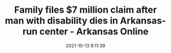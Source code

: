 ---
"title": "Family files $7 million claim after man with disability dies in Arkansas-run center - Arkansas Online"
"date": "2021-10-13 9:11:39"
"feed_name": "GOOGLENEWSCONSTRUCTION"
"feed_website": "https://news.google.com/search?q=construction%2Bincident&hl=en-US&gl=US&ceid=US:en"
"feed_rss": "https://news.google.com/rss/search?q=construction%2Bincident&hl=en-US&gl=US&ceid=US:en"
"link": "https://www.arkansasonline.com/news/2021/oct/13/family-files-7-million-claim-after-man-with/"
"source": "{'href': 'https://www.arkansasonline.com', 'title': 'Arkansas Online'}"
"file": "_posts/2021-1-1-dc0ca42b1228d2b372763873b3591abbd59554fb.md"
"accident": "0"
"drilling": "0"
"dead": "0"
"injured": "0"
"arrested": "0"
"place": "unknown place"
"where": "unknown site"
"causes": "unknown"
"place_uri": "unknown place"
---